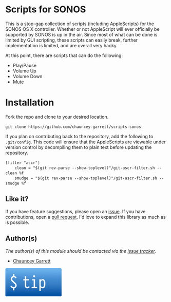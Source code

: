 # Scripts for SONOS

This is a stop-gap collection of scripts (including AppleScripts) for the SONOS OS X controller. Whether or not AppleScript will ever officially be supported by SONOS is up in the air. Since most of what can be done is limited by GUI scripting, these scripts can easily break, further implementation is limited, and are overall very hacky.

At this point, there are scripts that can do the following:

- Play/Pause
- Volume Up
- Volume Down
- Mute

# Installation

Fork the repo and clone to your desired location.

```
git clone https://github.com/chauncey-garrett/scripts-sonos
```

If you plan on contributing back to the repository, add the following to `.git/config`. This code will ensure that the AppleScripts are viewable under version control by decompiling them to plain text before updating the repository.

```
[filter "ascr"]
	clean = "$(git rev-parse --show-toplevel)"/git-ascr-filter.sh --clean %f
	smudge = "$(git rev-parse --show-toplevel)"/git-ascr-filter.sh --smudge %f
```

## Like it?

If you have feature suggestions, please open an [issue](https://github.com/chauncey-garrett/scripts-sonos/issues "chauncey-garrett/scripts-sonos/issues"). If you have contributions, open a [pull request](https://github.com/chauncey-garrett/scripts-sonos/pull-request "chauncey-garrett/scripts-sonos/pulls"). I'd love to expand this library as much as is possible.

## Author(s)

*The author(s) of this module should be contacted via the [issue tracker](https://github.com/chauncey-garrett/scripts-sonos/issues "chauncey-garrett/scripts-sonos/issues").*

  - [Chauncey Garrett](https://github.com/chauncey-garrett "chauncey-garrett")

[![](/img/tip.gif)](http://chauncey.io/about/index.html#tip)

